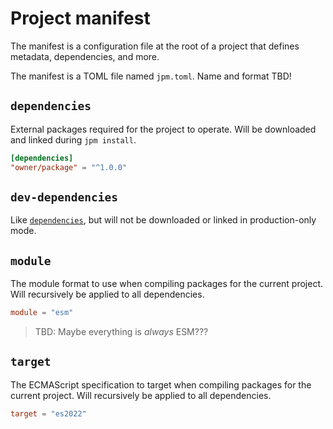 # Project manifest

The manifest is a configuration file at the root of a project that defines metadata, dependencies, and more.

The manifest is a TOML file named `jpm.toml`. Name and format TBD!

## `dependencies`

External packages required for the project to operate. Will be downloaded and linked during `jpm install`.

```toml
[dependencies]
"owner/package" = "^1.0.0"
```

## `dev-dependencies`

Like [`dependencies`](#dependencies), but will not be downloaded or linked in production-only mode.

## `module`

The module format to use when compiling packages for the current project. Will recursively be applied to all dependencies.

```toml
module = "esm"
```

> TBD: Maybe everything is _always_ ESM???

## `target`

The ECMAScript specification to target when compiling packages for the current project. Will recursively be applied to all dependencies.

```toml
target = "es2022"
```
